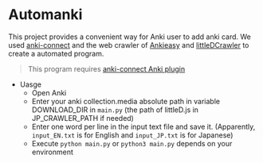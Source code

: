 # Automanki

This project provides a convenient way for Anki user to add anki card. We used [anki-connect](https://github.com/FooSoft/anki-connect) and the web crawler of [Ankieasy](https://github.com/ex860/Ankieasy) and [littleDCrawler](https://github.com/ex860/littleDCrawler) to create a automated program.

> This program requires [anki-connect Anki plugin](https://ankiweb.net/shared/info/2055492159)

- Uasge
  - Open Anki
  - Enter your anki collection.media absolute path in variable DOWNLOAD_DIR in `main.py` (the path of littleD.js in JP_CRAWLER_PATH if needed)
  - Enter one word per line in the input text file and save it. (Apparently, `input_EN.txt` is for English and `input_JP.txt` is for Japanese)
  - Execute `python main.py` or `python3 main.py` depends on your environment
